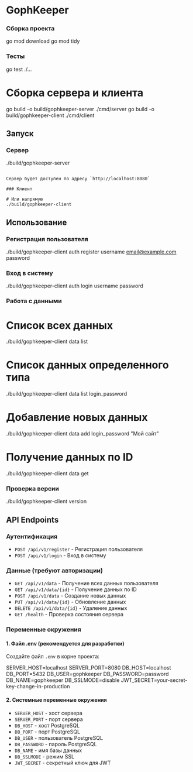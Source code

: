 # GophKeeper

### Сборка проекта

go mod download
go mod tidy

### Тесты

go test ./...

# Сборка сервера и клиента

go build -o build/gophkeeper-server ./cmd/server
go build -o build/gophkeeper-client ./cmd/client

## Запуск

### Сервер

./build/gophkeeper-server

```

Сервер будет доступен по адресу `http://localhost:8080`

### Клиент

# Или напрямую
./build/gophkeeper-client
```

## Использование

### Регистрация пользователя

./build/gophkeeper-client auth register username email@example.com password

### Вход в систему

./build/gophkeeper-client auth login username password

### Работа с данными

# Список всех данных

./build/gophkeeper-client data list

# Список данных определенного типа

./build/gophkeeper-client data list login_password

# Добавление новых данных

./build/gophkeeper-client data add login_password "Мой сайт"

# Получение данных по ID

./build/gophkeeper-client data get <id>

### Проверка версии

./build/gophkeeper-client version

## API Endpoints

### Аутентификация

- `POST /api/v1/register` - Регистрация пользователя
- `POST /api/v1/login` - Вход в систему

### Данные (требуют авторизации)

- `GET /api/v1/data` - Получение всех данных пользователя
- `GET /api/v1/data/{id}` - Получение данных по ID
- `POST /api/v1/data` - Создание новых данных
- `PUT /api/v1/data/{id}` - Обновление данных
- `DELETE /api/v1/data/{id}` - Удаление данных
- `GET /health` - Проверка состояния сервера

### Переменные окружения

#### 1. Файл .env (рекомендуется для разработки)

Создайте файл `.env` в корне проекта:

SERVER_HOST=localhost
SERVER_PORT=8080
DB_HOST=localhost
DB_PORT=5432
DB_USER=gophkeeper
DB_PASSWORD=password
DB_NAME=gophkeeper
DB_SSLMODE=disable
JWT_SECRET=your-secret-key-change-in-production

#### 2. Системные переменные окружения

- `SERVER_HOST` - хост сервера
- `SERVER_PORT` - порт сервера
- `DB_HOST` - хост PostgreSQL
- `DB_PORT` - порт PostgreSQL
- `DB_USER` - пользователь PostgreSQL
- `DB_PASSWORD` - пароль PostgreSQL
- `DB_NAME` - имя базы данных
- `DB_SSLMODE` - режим SSL
- `JWT_SECRET` - секретный ключ для JWT
